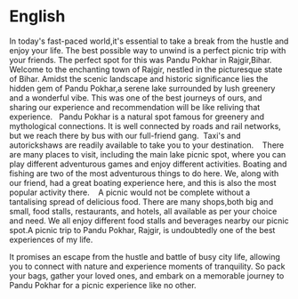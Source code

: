 # English

In today's fast-paced world,it's essential to take a break from the hustle and enjoy your life. The best possible way to unwind is a perfect picnic trip with your friends. The perfect spot for this was Pandu Pokhar in Rajgir,Bihar.
 
Welcome to the enchanting town of Rajgir, nestled in the picturesque state of Bihar. Amidst the scenic landscape and historic significance lies the hidden gem of Pandu Pokhar,a serene lake surrounded by lush greenery and a wonderful vibe. This was one of the best journeys of ours, and sharing our experience and recommendation will be like reliving that experience.
 
Pandu Pokhar is a natural spot famous for greenery and mythological connections. It is well connected by roads and rail networks, but we reach there by bus with our full-friend gang.
 Taxi's and autorickshaws are readily available to take you to your destination. 
 
There are many places to visit, including the main lake picnic spot, where you can play different adventurous games and enjoy different activities. Boating and fishing are two of the most adventurous things to do here. We, along with our friend, had a great boating experience here, and this is also the most popular activity there. 
 
A picnic would not be complete without a tantalising spread of delicious food. There are many shops,both big and small, food stalls, restaurants, and hotels, all available as per your choice and need. We all enjoy different food stalls and beverages nearby our picnic spot.A picnic trip to Pandu Pokhar, Rajgir, is undoubtedly one of the best experiences of my life.

It promises an escape from the hustle and battle of busy city life, allowing you to connect with nature and experience moments of tranquility. So pack your bags, gather your loved ones, and embark on a memorable journey to Pandu Pokhar for a picnic experience like no other.
